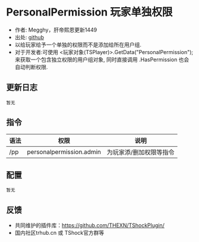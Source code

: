 # PersonalPermission 玩家单独权限

- 作者: Megghy，肝帝熙恩更新1449
- 出处: [github](https://github.com/Megghy/PersonalPermission)
- 以给玩家给予一个单独的权限而不是添加给所在用户组.​
- 对于开发者:可使用 <玩家对象(TSPlayer)>.GetData<Group>("PersonalPermission"); 来获取一个包含独立权限的用户组对象, 同时直接调用 .HasPermission 也会自动判断权限.


## 更新日志

```
暂无
```

## 指令

| 语法           |        权限         |   说明   |
| -------------- | :-----------------: | :------: |
| /pp |  personalpermission.admin  | 为玩家添/删加权限等指令|

## 配置

```
暂无
```
## 反馈
- 共同维护的插件库：https://github.com/THEXN/TShockPlugin/
- 国内社区trhub.cn 或 TShock官方群等